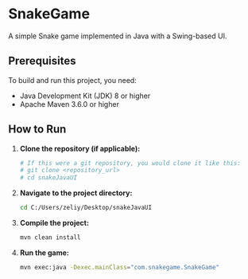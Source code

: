 # SnakeGame

A simple Snake game implemented in Java with a Swing-based UI.

## Prerequisites

To build and run this project, you need:

*   Java Development Kit (JDK) 8 or higher
*   Apache Maven 3.6.0 or higher

## How to Run

1.  **Clone the repository (if applicable):**

    ```bash
    # If this were a git repository, you would clone it like this:
    # git clone <repository_url>
    # cd snakeJavaUI
    ```

2.  **Navigate to the project directory:**

    ```bash
    cd C:/Users/zeliy/Desktop/snakeJavaUI
    ```

3.  **Compile the project:**

    ```bash
    mvn clean install
    ```

4.  **Run the game:**

    ```bash
    mvn exec:java -Dexec.mainClass="com.snakegame.SnakeGame"
    ```
